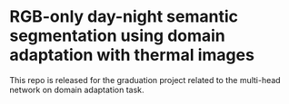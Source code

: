 # RGB-only day-night semantic segmentation using domain adaptation with thermal images
This repo is released for the graduation project related to the multi-head network on domain adaptation task.
